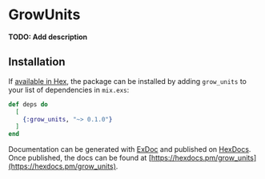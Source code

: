 # GrowUnits

**TODO: Add description**

## Installation

If [available in Hex](https://hex.pm/docs/publish), the package can be installed
by adding `grow_units` to your list of dependencies in `mix.exs`:

```elixir
def deps do
  [
    {:grow_units, "~> 0.1.0"}
  ]
end
```

Documentation can be generated with [ExDoc](https://github.com/elixir-lang/ex_doc)
and published on [HexDocs](https://hexdocs.pm). Once published, the docs can
be found at [https://hexdocs.pm/grow_units](https://hexdocs.pm/grow_units).

